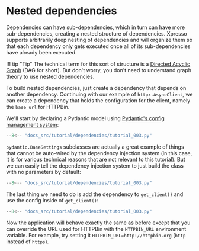 # Nested dependencies

Dependencies can have sub-dependencies, which in turn can have more sub-dependencies, creating a nested structure of dependencies.
Xpresso supports arbitrarily deep nesting of dependencies and will organize them so that each dependency only gets executed once all of its sub-dependencies have already been executed.

!!! tip "Tip"
    The technical term for this sort of structure is a [Directed Acyclic Graph] (DAG for short).
    But don't worry, you don't need to understand graph theory to use nested dependencies.

To build nested dependencies, just create a dependency that depends on another dependency.
Continuing with our example of `httpx.AsyncClient`, we can create a dependency that holds the configuration for the client, namely the `base_url` for HTTPBin.

We'll start by declaring a Pydantic model using [Pydantic's config management system]:

```python hl_lines="2 8-12"
--8<-- "docs_src/tutorial/dependencies/tutorial_003.py"
```

`pydantic.BaseSettings` subclasses are actually a great example of things that cannot be auto-wired by the dependency injection system (in this case, it is for various technical reasons that are not relevant to this tutorial). But we can easily tell the dependency injection system to just build the class with no parameters by default:

```python hl_lines="15"
--8<-- "docs_src/tutorial/dependencies/tutorial_003.py"
```

The last thing we need to do is add the dependency to `get_client()` and use the config inside of `get_client()`:

```python hl_lines="18-19"
--8<-- "docs_src/tutorial/dependencies/tutorial_003.py"
```

Now the application will behave exactly the same as before except that you can override the URL used for HTTPBin with the `HTTPBIN_URL` environment variable. For example, try setting it `HTTPBIN_URL=http://httpbin.org` (`http` instead of `https`).

[Directed Acyclic Graph]: https://en.wikipedia.org/wiki/Directed_acyclic_graph
[Pydantic's config management system]: https://pydantic-docs.helpmanual.io/usage/settings/
